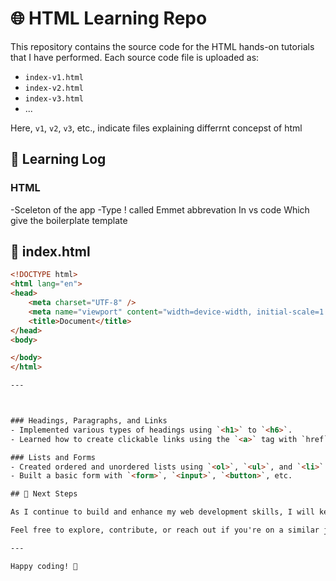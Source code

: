  
# 🌐 HTML Learning Repo

This repository contains the source code for the HTML hands-on tutorials that I have performed. Each source code file is uploaded as:  

- `index-v1.html`  
- `index-v2.html`  
- `index-v3.html`  
- ...  

Here, `v1`, `v2`, `v3`, etc., indicate files explaining differrnt concepst of html

## 📘 Learning Log

###  HTML 
-Sceleton of the app 
-Type !  called Emmet abbrevation In vs code  Which give the boilerplate template

## 📄 index.html

```html
<!DOCTYPE html>
<html lang="en">
<head>
    <meta charset="UTF-8" />
    <meta name="viewport" content="width=device-width, initial-scale=1.0" />
    <title>Document</title>
</head>
<body>

</body>
</html>

---



### Headings, Paragraphs, and Links
- Implemented various types of headings using `<h1>` to `<h6>`.
- Learned how to create clickable links using the `<a>` tag with `href` attributes.

### Lists and Forms
- Created ordered and unordered lists using `<ol>`, `<ul>`, and `<li>`.
- Built a basic form with `<form>`, `<input>`, `<button>`, etc.

## 🚀 Next Steps

As I continue to build and enhance my web development skills, I will keep updating this repository with new HTML concepts, projects, and learning logs.

Feel free to explore, contribute, or reach out if you're on a similar journey. I'm open to feedback and discussions!

---

Happy coding! 🌱

